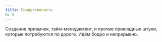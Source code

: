 ```yaml
---
title: Продуктивность
n: 8
---
```


Создание привычек, тайм-менеджмент, и прочие прикладные штуки, которые потребуются по дороге. Идём бодро и непрерывно.